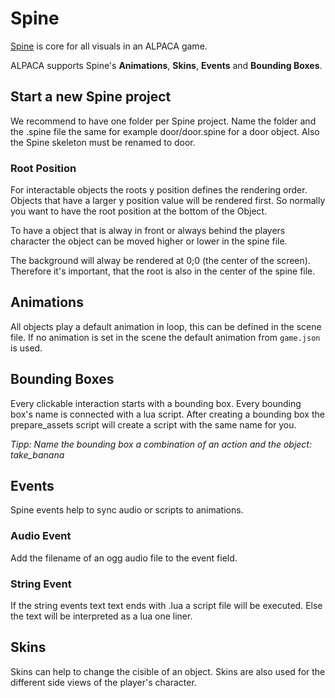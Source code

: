 # Spine

[Spine](https://esotericsoftware.com/) is core for all visuals in an ALPACA game.

ALPACA supports Spine's **Animations**, **Skins**, **Events** and **Bounding Boxes**.

## Start a new Spine project

We recommend to have one folder per Spine project. Name the folder and the .spine file the same for example door/door.spine for a door object. Also the Spine skeleton must be renamed to door.

### Root Position

For interactable objects the roots y position defines the rendering order. Objects that have a larger y position value will be rendered first. So normally you want to have the root position at the bottom of the Object.

To have a object that is alway in front or always behind the players character the object can be moved higher or lower in the spine file.

The background will alway be rendered at 0;0 (the center of the screen). Therefore it's important, that the root is also in the center of the spine file.

## Animations

All objects play a default animation in loop, this can be defined in the scene file. If no animation is set in the scene the default animation from `game.json` is used.

## Bounding Boxes

Every clickable interaction starts with a bounding box. Every bounding box's name is connected with a lua script. After creating a bounding box the prepare_assets script will create a script with the same name for you.

*Tipp: Name the bounding box a combination of an action and the object: take_banana*

## Events

Spine events help to sync audio or scripts to animations.

### Audio Event

Add the filename of an ogg audio file to the event field.

### String Event

If the string events text text ends with .lua a script file will be executed.
Else the text will be interpreted as a lua one liner.

## Skins

Skins can help to change the cisible of an object. Skins are also used for the different side views of the player's character.
